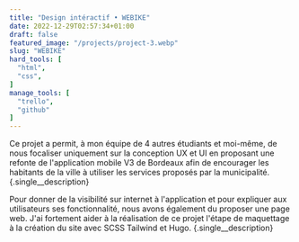 ```yaml
---
title: "Design intéractif • WEBIKE"
date: 2022-12-29T02:57:34+01:00
draft: false
featured_image: "/projects/project-3.webp"
slug: "WEBIKE"
hard_tools: [
  "html",
  "css",
]
manage_tools: [
  "trello",
  "github"
]
---
```


Ce projet a permit, à mon équipe de 4 autres étudiants et moi-même, de nous focaliser uniquement sur la conception UX et UI en proposant une refonte de l'application mobile V3 de Bordeaux afin de encourager les habitants de la ville à utiliser les services proposés par la municipalité.
{.single__description}

Pour donner de la visibilité sur internet à l'application et pour expliquer aux utilisateurs ses fonctionnalité, nous avons également du proposer une page web. J'ai fortement aider à la réalisation de ce projet l'étape de maquettage à la création du site avec SCSS Tailwind et Hugo.
{.single__description}

